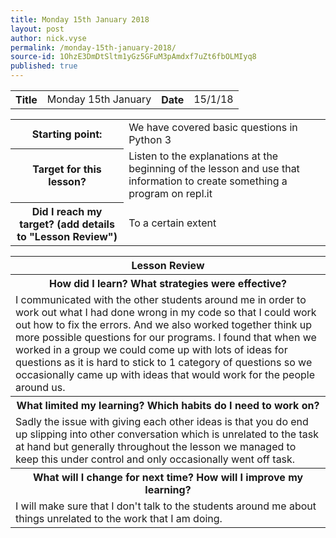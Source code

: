 ```yaml
---
title: Monday 15th January 2018
layout: post
author: nick.vyse
permalink: /monday-15th-january-2018/
source-id: 1OhzE3DmDtSltm1yGz5GFuM3pAmdxf7uZt6fbOLMIyq8
published: true
---
```

<table>
  <tr>
    <th>Title</th>
    <td>Monday 15th January</td>
    <th>Date</th>
    <td>15/1/18</td>
  </tr>
</table>


<table>
  <tr>
    <th>Starting point:</th>
    <td>We have covered basic questions in Python 3</td>
  </tr>
  <tr>
    <th>Target for this lesson?</th>
    <td>Listen to the explanations at the beginning of the lesson and use that information to create something a program on repl.it</td>
  </tr>
  <tr>
    <th>Did I reach my target? 
(add details to "Lesson Review")</th>
    <td>To a certain extent </td>
  </tr>
</table>


<table>
  <tr>
    <th>Lesson Review</th>
  </tr>
  <tr>
    <th>How did I learn? What strategies were effective? </th>
  </tr>
  <tr>
    <td>I communicated with the other students around me in order to work out what I had done wrong in my code so that I could work out how to fix the errors. And we also worked together think up more possible questions for our programs. I found that when we worked in a group we could come up with lots of ideas for questions as it is hard to stick to 1 category of questions so we occasionally came up with ideas that would work for the people around us.</td>
  </tr>
  <tr>
    <th>What limited my learning? Which habits do I need to work on? </th>
  </tr>
  <tr>
    <td>Sadly the issue with giving each other ideas is that you do end up slipping into other conversation which is unrelated to the task at hand but generally throughout the lesson we managed to keep this under control and only occasionally went off task.</td>
  </tr>
  <tr>
    <th>What will I change for next time? How will I improve my learning?</th>
  </tr>
  <tr>
    <td>I will make sure that I don't talk to the students around me about things unrelated to the work that I am doing.</td>
  </tr>
</table>


